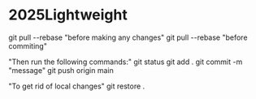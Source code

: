 # 2025Lightweight

git pull --rebase "before making any changes"
git pull --rebase "before commiting"

"Then run the following commands:"
git status
git add .
git commit -m "message"
git push origin main


"To get rid of local changes"
git restore .